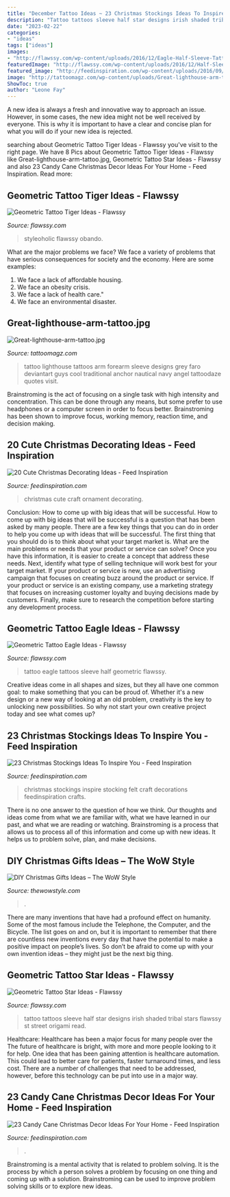 ```yaml
---
title: "December Tattoo Ideas ~ 23 Christmas Stockings Ideas To Inspire You"
description: "Tattoo tattoos sleeve half star designs irish shaded tribal stars flawssy st street origami read"
date: "2023-02-22"
categories:
- "ideas"
tags: ["ideas"]
images:
- "http://flawssy.com/wp-content/uploads/2016/12/Eagle-Half-Sleeve-Tattoo-2014.jpg"
featuredImage: "http://flawssy.com/wp-content/uploads/2016/12/Half-Sleeve-Star-Tattoo-Designs.jpg"
featured_image: "http://feedinspiration.com/wp-content/uploads/2016/09/craft-ideas-for-christmas-stockings.jpg"
image: "http://tattoomagz.com/wp-content/uploads/Great-lighthouse-arm-tattoo.jpg"
ShowToc: true
author: "Leone Fay"
---
```



A new idea is always a fresh and innovative way to approach an issue. However, in some cases, the new idea might not be well received by everyone. This is why it is important to have a clear and concise plan for what you will do if your new idea is rejected.

	

		
searching about Geometric Tattoo Tiger Ideas - Flawssy you've visit to the right page. We have 8 Pics about Geometric Tattoo Tiger Ideas - Flawssy like Great-lighthouse-arm-tattoo.jpg, Geometric Tattoo Star Ideas - Flawssy and also 23 Candy Cane Christmas Decor Ideas For Your Home - Feed Inspiration. Read more:
		
    
## Geometric Tattoo Tiger Ideas - Flawssy

<img loading=lazy src="http://flawssy.com/wp-content/uploads/2016/12/Half-Sleeve-Japanese-Tiger-Tattoo.jpg" onerror="this.onerror=null;this.src='https://tse2.mm.bing.net/th?id=OIP.IaP63dnYbmxx6sYiK3VqmQHaJ4&amp;pid=15.1';" alt="Geometric Tattoo Tiger Ideas - Flawssy">

_Source: flawssy.com_

>styleoholic flawssy obando. 

	

What are the major problems we face?
We face a variety of problems that have serious consequences for society and the economy. Here are some examples:
1. We face a lack of affordable housing. 
2. We face an obesity crisis. 
3. We face a lack of health care." 
4. We face an environmental disaster.

    
## Great-lighthouse-arm-tattoo.jpg

<img loading=lazy src="http://tattoomagz.com/wp-content/uploads/Great-lighthouse-arm-tattoo.jpg" onerror="this.onerror=null;this.src='https://tse3.mm.bing.net/th?id=OIP.EPfhnxp0pRtVvefh26dwugHaLK&amp;pid=15.1';" alt="Great-lighthouse-arm-tattoo.jpg">

_Source: tattoomagz.com_

>tattoo lighthouse tattoos arm forearm sleeve designs grey faro deviantart guys cool traditional anchor nautical navy angel tattoodaze quotes visit. 

	

Brainstroming is the act of focusing on a single task with high intensity and concentration. This can be done through any means, but some prefer to use headphones or a computer screen in order to focus better. Brainstroming has been shown to improve focus, working memory, reaction time, and decision making.

    
## 20 Cute Christmas Decorating Ideas - Feed Inspiration

<img loading=lazy src="http://feedinspiration.com/wp-content/uploads/2016/09/Cute-Christmas-ornament-craft.jpg" onerror="this.onerror=null;this.src='https://tse2.mm.bing.net/th?id=OIP.0KEwJYHHMKgCl0IXrdROhAHaLG&amp;pid=15.1';" alt="20 Cute Christmas Decorating Ideas - Feed Inspiration">

_Source: feedinspiration.com_

>christmas cute craft ornament decorating. 

	

Conclusion: How to come up with big ideas that will be successful.
How to come up with big ideas that will be successful is a question that has been asked by many people. There are a few key things that you can do in order to help you come up with ideas that will be successful. The first thing that you should do is to think about what your target market is. What are the main problems or needs that your product or service can solve? Once you have this information, it is easier to create a concept that address these needs. Next, identify what type of selling technique will work best for your target market. If your product or service is new, use an advertising campaign that focuses on creating buzz around the product or service. If your product or service is an existing company, use a marketing strategy that focuses on increasing customer loyalty and buying decisions made by customers. Finally, make sure to research the competition before starting any development process.

    
## Geometric Tattoo Eagle Ideas - Flawssy

<img loading=lazy src="http://flawssy.com/wp-content/uploads/2016/12/Eagle-Half-Sleeve-Tattoo-2014.jpg" onerror="this.onerror=null;this.src='https://tse1.mm.bing.net/th?id=OIP.YqKJ_JBKvlqbGeAIGBy_kgHaJ3&amp;pid=15.1';" alt="Geometric Tattoo Eagle Ideas - Flawssy">

_Source: flawssy.com_

>tattoo eagle tattoos sleeve half geometric flawssy. 

	

Creative ideas come in all shapes and sizes, but they all have one common goal: to make something that you can be proud of. Whether it's a new design or a new way of looking at an old problem, creativity is the key to unlocking new possibilities. So why not start your own creative project today and see what comes up?

    
## 23 Christmas Stockings Ideas To Inspire You - Feed Inspiration

<img loading=lazy src="http://feedinspiration.com/wp-content/uploads/2016/09/craft-ideas-for-christmas-stockings.jpg" onerror="this.onerror=null;this.src='https://tse4.mm.bing.net/th?id=OIP.WoNAr0HU3lJt5mdmq78FVQHaLV&amp;pid=15.1';" alt="23 Christmas Stockings Ideas To Inspire You - Feed Inspiration">

_Source: feedinspiration.com_

>christmas stockings inspire stocking felt craft decorations feedinspiration crafts. 

	

There is no one answer to the question of how we think. Our thoughts and ideas come from what we are familiar with, what we have learned in our past, and what we are reading or watching. Brainstroming is a process that allows us to process all of this information and come up with new ideas. It helps us to problem solve, plan, and make decisions.

    
## DIY Christmas Gifts Ideas – The WoW Style

<img loading=lazy src="http://thewowstyle.com/wp-content/uploads/2014/12/DIY-Christmas-gift-–-Hershey’s-kisses-in-a-whisk.jpg" onerror="this.onerror=null;this.src='https://tse3.mm.bing.net/th?id=OIP.RsKio-n-Bj-MEjZ91oySNgHaL2&amp;pid=15.1';" alt="DIY Christmas Gifts Ideas – The WoW Style">

_Source: thewowstyle.com_

>. 

	

There are many inventions that have had a profound effect on humanity. Some of the most famous include the Telephone, the Computer, and the Bicycle. The list goes on and on, but it is important to remember that there are countless new inventions every day that have the potential to make a positive impact on people’s lives. So don’t be afraid to come up with your own invention ideas – they might just be the next big thing.

    
## Geometric Tattoo Star Ideas - Flawssy

<img loading=lazy src="http://flawssy.com/wp-content/uploads/2016/12/Half-Sleeve-Star-Tattoo-Designs.jpg" onerror="this.onerror=null;this.src='https://tse2.mm.bing.net/th?id=OIP.eqxwPL76VYPnuk68pHEfuwHaPP&amp;pid=15.1';" alt="Geometric Tattoo Star Ideas - Flawssy">

_Source: flawssy.com_

>tattoo tattoos sleeve half star designs irish shaded tribal stars flawssy st street origami read. 

	

Healthcare: Healthcare has been a major focus for many people over the
The future of healthcare is bright, with more and more people looking to it for help. One idea that has been gaining attention is healthcare automation. This could lead to better care for patients, faster turnaround times, and less cost. There are a number of challenges that need to be addressed, however, before this technology can be put into use in a major way.

    
## 23 Candy Cane Christmas Decor Ideas For Your Home - Feed Inspiration

<img loading=lazy src="https://www.feedinspiration.com/wp-content/uploads/2016/09/Candy-Cane-Christmas-Table-Decoration.jpg" onerror="this.onerror=null;this.src='https://tse4.mm.bing.net/th?id=OIP.teSt7Elfwlq7_cS8gG85UwHaLg&amp;pid=15.1';" alt="23 Candy Cane Christmas Decor Ideas For Your Home - Feed Inspiration">

_Source: feedinspiration.com_

>. 

	

Brainstroming is a mental activity that is related to problem solving. It is the process by which a person solves a problem by focusing on one thing and coming up with a solution. Brainstroming can be used to improve problem solving skills or to explore new ideas.

